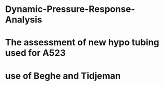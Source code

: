 # Dynamic-Pressure-Response-Analysis

# The assessment of new hypo tubing used for A523

# use of Beghe and Tidjeman
